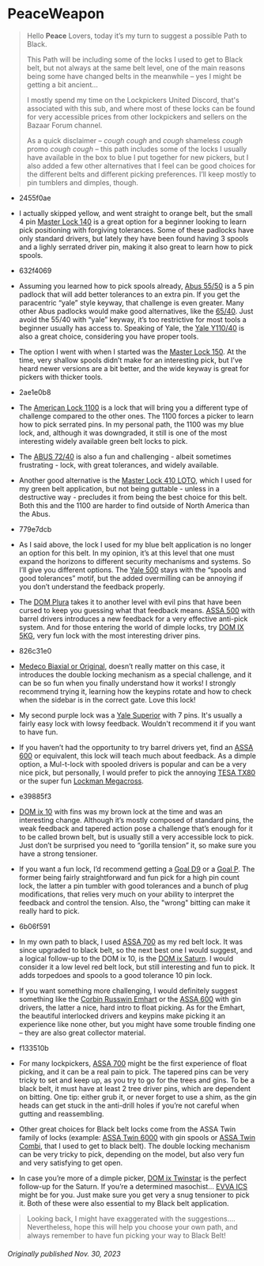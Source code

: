 # PeaceWeapon

>Hello **Peace** Lovers, today it’s my turn to suggest a possible Path to Black.
>
>This Path will be including some of the locks I used to get to Black belt, but not always at the same belt level, one of the main reasons being some have changed belts in the meanwhile – yes I might be getting a bit ancient…
>
>I mostly spend my time on the Lockpickers United Discord, that's associated with this sub, and where most of these locks can be found for very accessible prices from other lockpickers and sellers on the Bazaar Forum channel.
>
>As a quick disclaimer – *cough cough* and *cough* shameless *cough* promo *cough cough* – this path includes some of the locks I usually have available in the box to blue I put together for new pickers, but I also added a few other alternatives that I feel can be good choices for the different belts and different picking preferences. I’ll keep mostly to pin tumblers and dimples, though.

- 2455f0ae
- I actually skipped yellow, and went straight to orange belt, but the small 4 pin [Master Lock 140](/#/locks?id=2455f0ae) is a great option for a beginner looking to learn pick positioning with forgiving tolerances. Some of these padlocks have only standard drivers, but lately they have been found having 3 spools and a lighly serrated driver pin, making it also great to learn how to pick spools.

- 632f4069
- Assuming you learned how to pick spools already, [Abus 55/50](/#/locks?id=632f4069) is a 5 pin padlock that will add better tolerances to an extra pin. If you get the paracentric “yale” style keyway, that challenge is even greater. Many other Abus padlocks would make good alternatives, like the [65/40](/#/locks?id=a0e50505). Just avoid the 55/40 with “yale” keyway, it’s too restrictive for most tools a beginner usually has access to. Speaking of Yale, the [Yale Y110/40](/#/locks?id=98a2ba2d) is also a great choice, considering you have proper tools.
- The option I went with when I started was the [Master Lock 150](/#/locks?id=efc01233). At the time, very shallow spools didn’t make for an interesting pick, but I’ve heard newer versions are a bit better, and the wide keyway is great for pickers with thicker tools.

- 2ae1e0b8
- The [American Lock 1100](/#/locks?id=2ae1e0b8) is a lock that will bring you a different type of challenge compared to the other ones. The 1100 forces a picker to learn how to pick serrated pins. In my personal path, the 1100 was my blue lock, and, although it was downgraded, it still is one of the most interesting widely available green belt locks to pick.
- The [ABUS 72/40](/#/locks?id=74a00ae3) is also a fun and challenging - albeit sometimes frustrating - lock, with great tolerances, and widely available.
- Another good alternative is the [Master Lock 410 LOTO](/#/locks?id=c942490e), which I used for my green belt application, but not being guttable - unless in a destructive way - precludes it from being the best choice for this belt. Both this and the 1100 are harder to find outside of North America than the Abus.

- 779e7dcb
- As I said above, the lock I used for my blue belt application is no longer an option for this belt. In my opinion, it’s at this level that one must expand the horizons to different security mechanisms and systems. So I’ll give you different options. The [Yale 500](/#/locks?id=779e7dcb) stays with the “spools and good tolerances” motif, but the added overmilling can be annoying if you don’t understand the feedback properly.
- The [DOM Plura](/#/locks?id=96591a8f) takes it to another level with evil pins that have been cursed to keep you guessing what that feedback means. [ASSA 500](/#/locks?id=f8445741) with barrel drivers introduces a new feedback for a very effective anti-pick system. And for those entering the world of dimple locks, try [DOM IX 5KG](/#/locks?id=eec4bd4a), very fun lock with the most interesting driver pins.

- 826c31e0
- [Medeco Biaxial or Original](/#/locks?id=826c31e0), doesn’t really matter on this case, it introduces the double locking mechanism as a special challenge, and it can be so fun when you finally understand how it works! I strongly recommend trying it, learning how the keypins rotate and how to check when the sidebar is in the correct gate. Love this lock!
- My second purple lock was a [Yale Superior](/#/locks?id=ebe9ee59) with 7 pins. It's usually a fairly easy lock with lowsy feedback. Wouldn't recommend it if you want to have fun. 
- If you haven’t had the opportunity to try barrel drivers yet, find an [ASSA 600](/#/locks?id=45e3cde7) or equivalent, this lock will teach much about feedback. As a dimple option, a Mul-t-lock with spooled drivers is popular and can be a very nice pick, but personally, I would prefer to pick the annoying [TESA TX80](/#/locks?id=3f49ccc1) or the super fun [Lockman Megacross](/#/locks?id=9982c0eb).

- e39885f3
- [DOM ix 10](/#/locks?id=e39885f3) with fins was my brown lock at the time and was an interesting change. Although it’s mostly composed of standard pins, the weak feedback and tapered action pose a challenge that’s enough for it to be called brown belt, but is usually still a very accessible lock to pick. Just don’t be surprised you need to “gorilla tension” it, so make sure you have a strong tensioner.
- If you want a fun lock, I’d recommend getting a [Goal D9](/#/locks?id=7194cc26) or a [Goal P](/#/locks?id=a1233156). The former being fairly straightforward and fun pick for a high pin count lock, the latter a pin tumbler with good tolerances and a bunch of plug modifications, that relies very much on your ability to interpret the feedback and control the tension. Also, the "wrong" bitting can make it really hard to pick.

- 6b06f591
- In my own path to black, I used [ASSA 700](/#/locks?id=f133510b) as my red belt lock. It was since upgraded to black belt, so the next best one I would suggest, and a logical follow-up to the DOM ix 10, is the [DOM ix Saturn](/#/locks?id=6b06f591). I would consider it a low level red belt lock, but still interesting and fun to pick. It adds torpedoes and spools to a good tolerance 10 pin lock.
- If you want something more challenging, I would definitely suggest something like the [Corbin Russwin Emhart](/#/locks?id=c4f942f0) or the [ASSA 600](/#/locks?id=29ab2852) with gin drivers, the latter a nice, hard intro to float picking. As for the Emhart, the beautiful interlocked drivers and keypins make picking it an experience like none other, but you might have some trouble finding one – they are also great collector material.

- f133510b
- For many lockpickers, [ASSA 700](/#/locks?id=f133510b) might be the first experience of float picking, and it can be a real pain to pick. The tapered pins can be very tricky to set and keep up, as you try to go for the trees and gins. To be a black belt, it must have at least 2 tree driver pins, which are dependent on bitting. One tip: either grub it, or never forget to use a shim, as the gin heads can get stuck in the anti-drill holes if you’re not careful when gutting and reassembling.
- Other great choices for Black belt locks come from the ASSA Twin family of locks (example: [ASSA Twin 6000](/#/locks?id=104776ef) with gin spools or [ASSA Twin Combi](/#/locks?id=fb51b475), that I used to get to black belt). The double locking mechanism can be very tricky to pick, depending on the model, but also very fun and very satisfying to get open.
- In case you’re more of a dimple picker, [DOM ix Twinstar](/#/locks?id=3c73c705) is the perfect follow-up for the Saturn. If you’re a determined masochist… [EVVA ICS](/#/locks?id=8ea170d2) might be for you. Just make sure you get very a snug tensioner to pick it. Both of these were also essential to my Black belt application.

> Looking back, I might have exaggerated with the suggestions.... Nevertheless, hope this will help you choose your own path, and always remember to have fun picking your way to Black Belt!

###### *Originally published Nov. 30, 2023*